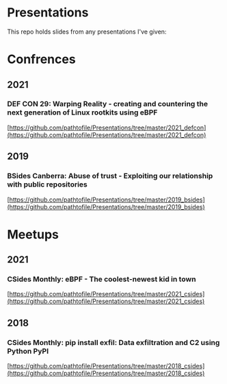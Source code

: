 # Presentations

This repo holds slides from any presentations I've given:

# Confrences
## 2021
### DEF CON 29: Warping Reality - creating and countering the next generation of Linux rootkits using eBPF
[https://github.com/pathtofile/Presentations/tree/master/2021_defcon](https://github.com/pathtofile/Presentations/tree/master/2021_defcon)


## 2019
### BSides Canberra: Abuse of trust - Exploiting our relationship with public repositories  
[https://github.com/pathtofile/Presentations/tree/master/2019_bsides](https://github.com/pathtofile/Presentations/tree/master/2019_bsides)


# Meetups
## 2021
### CSides Monthly: eBPF - The coolest-newest kid in town
[https://github.com/pathtofile/Presentations/tree/master/2021_csides](https://github.com/pathtofile/Presentations/tree/master/2021_csides)


## 2018
### CSides Monthly: pip install exfil: Data exfiltration and C2 using Python PyPI
[https://github.com/pathtofile/Presentations/tree/master/2018_csides](https://github.com/pathtofile/Presentations/tree/master/2018_csides)

